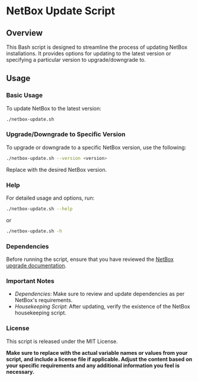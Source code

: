 # NetBox Update Script
## Overview
This Bash script is designed to streamline the process of updating NetBox installations. It provides options for updating to the latest version or specifying a particular version to upgrade/downgrade to.

## Usage
### Basic Usage
To update NetBox to the latest version:

```bash
./netbox-update.sh
```

### Upgrade/Downgrade to Specific Version
To upgrade or downgrade to a specific NetBox version, use the following:

```bash
./netbox-update.sh --version <version>
```
Replace <version> with the desired NetBox version.

### Help
For detailed usage and options, run:

```bash
./netbox-update.sh --help
```

or

```bash
./netbox-update.sh -h
```

### Dependencies
Before running the script, ensure that you have reviewed the [NetBox upgrade documentation](https://github.com/netbox-community/netbox/blob/develop/docs/installation/upgrading.md#2-update-dependencies-to-required-versions).

### Important Notes
* _Dependencies_: Make sure to review and update dependencies as per NetBox's requirements.
* _Housekeeping Script_: After updating, verify the existence of the NetBox housekeeping script.

### License
This script is released under the MIT License.

__Make sure to replace <version> with the actual variable names or values from your script, and include a license file if applicable. Adjust the content based on your specific requirements and any additional information you feel is necessary.__
